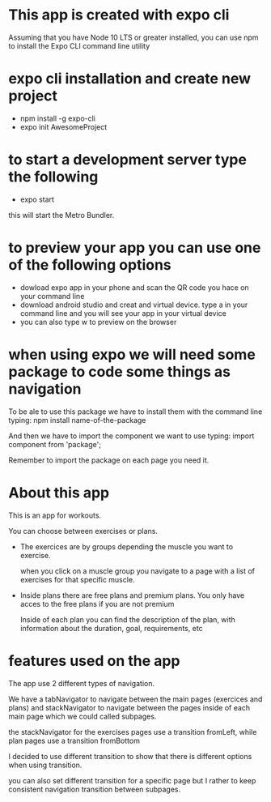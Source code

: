 # This app is created with expo cli 
Assuming that you have Node 10 LTS or greater installed, you can use npm to install the Expo CLI command line utility

# expo cli installation and create new project

- npm install -g expo-cli
- expo init AwesomeProject

# to start a development server type the following

- expo start

this will start the Metro Bundler.

# to preview your app you can use one of the following options

- dowload expo app in your phone and scan the QR code you hace on your command line
- download android studio and creat and virtual device. type a in your command line and you will see your app in your virtual device
- you can also type w to preview on the browser

# when using expo we will need some package to code some things as navigation
To be ale to use this package we have to install them with the command line typing: npm install name-of-the-package

And then we have to import the component we want to use typing: import component from 'package';

Remember to import the package on each page you need it.

# About this app

This is an app for workouts.

You can choose between exercises or  plans.

- The exercices are by groups depending the muscle you want to exercise.

  when you click on a muscle group you navigate to a page with a list of exercises for that specific muscle.

- Inside plans there are free plans and premium plans. You only have acces to the free plans if you are not premium

  Inside of each plan you can find the description of the plan, with information about the duration, goal, requirements, etc


# features used on the app

The app use 2 different types of navigation.

We have a tabNavigator to navigate between the main pages (exercices and plans) and stackNavigator to navigate between the pages inside of each main page which we could called subpages.

the stackNavigator for the exercises pages use a transition fromLeft, while plan pages use a transition fromBottom

I decided to use different transition to show that there is different options when using transition.

you can also set different transition for a specific page but I rather to keep consistent navigation transition between subpages.
